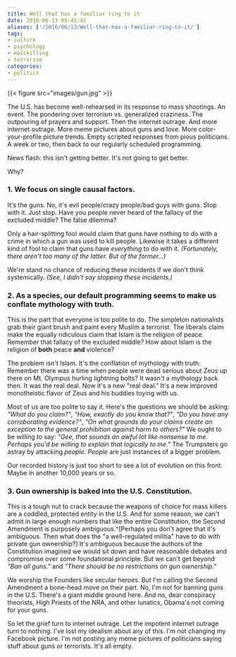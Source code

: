 ```yaml
---
title: Well that has a familiar ring to it
date: 2016-06-13 05:41:41
aliases: ['/2016/06/13/Well-that-has-a-familiar-ring-to-it/']
tags:
- culture
- psychology
- masskilling
- terrorism
categories:
- politics
---
```

{{< figure src="images/gun.jpg" >}}

The U.S. has become well-rehearsed in its response to mass shootings. An event. The pondering over terrorism vs. generalized craziness. The outpouring of prayers and support. Then the internet outrage.  And more internet outrage. More meme pictures about guns and love. More color-your-profile picture trends. Empty scripted responses from pious politicians. A week or two, then back to our regularly scheduled programming.

News flash: this isn't getting better. It's not going to get better.

Why?

### 1. We focus on single causal factors.

   It's the guns. No, it's evil people/crazy people/bad guys with guns. Stop with it. Just stop. Have you people never heard of the fallacy of the excluded middle? The false dilemma?

   Only a hair-splitting fool would claim that guns have nothing to do with a crime in which a gun was used to kill people. Likewise it takes a different kind of fool to claim that guns have _everything_ to do with it. _(Fortunately, there aren't too many of the latter. But of the former...)_

   We're stand no chance of reducing these incidents if we don't think systemically. _(See, I didn't say _stopping these incidents_.)_

### 2. As a species, our default programming seems to make us conflate mythology with truth.

   This is the part that everyone is too polite to do. The simpleton nationalists grab their giant brush and paint every Muslim a terrorist. The liberals claim make the equally ridiculous claim that Islam is the religion of peace. Remember that fallacy of the excluded middle? How about Islam is the religion of **both** peace **and** violence?

   The problem isn't Islam. It's the conflation of mythology with truth. Remember there was a time when people were dead serious about Zeus up there on Mt. Olympus hurling lightning bolts? It wasn't a mythology back then. It was the real deal. Now it's a new "real deal." It's a new improved monotheistic flavor of Zeus and his buddies toying with us.

   Most of us are too polite to say it. Here's the questions we should be asking: _"What do you claim?"_, _"How, exactly do you know that?"_, _"Do you have any corroborating evidence?"_, _"On what grounds do your claims create an exception to the general prohibition against harm to others?"_ We ought to be willing to say: _"Gee, that sounds an awful lot like nonsense to me. Perhaps you'd be willing to explain that logically to me."_ The Trumpsters go astray by attacking _people_. _People_ are just instances of a bigger problem.

   Our recorded history is just too short to see a lot of evolution on this front. Maybe in another 10,000 years or so.

### 3. Gun ownership is baked into the U.S. Constitution.

   This is a tough nut to crack because the weapons of choice for mass killers are a coddled, protected entity in the U.S. And for some reason, we can't admit in large enough numbers that like the entire Constitution, the Second Amendment is purposely ambiguous.^[Perhaps you don't agree that it's ambiguous. Then what does the "a well-regulated militia" have to do with private gun ownership?] It's ambiguous because the authors of the Constitution imagined we would sit down and have reasonable debates and compromise over some foundational principle. But we can't get beyond _"Ban all guns."_ and _"There should be no restrictions on gun ownership."_

   We worship the Founders like secular heroes. But I'm calling the Second Amendment a bone-head move on their part. No, I'm not for banning guns in the U.S. There's a giant middle ground here. And no, dear conspiracy theorists, High Priests of the NRA, and other lunatics, Obama's not coming for your guns.

So let the grief turn to internet outrage. Let the impotent internet outrage turn to nothing. I've lost my idealism about any of this. I'm not changing my Facebook picture. I'm not posting any meme pictures of politicians saying stuff about guns or terrorists. It's all empty.
